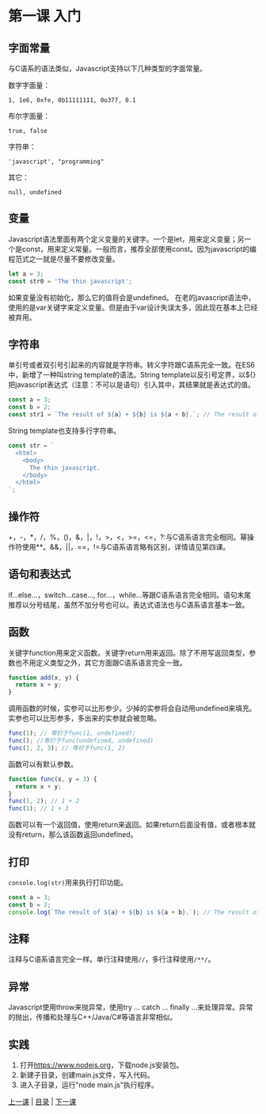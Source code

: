 # 第一课 入门
## 字面常量
与C语系的语法类似，Javascript支持以下几种类型的字面常量。

数字字面量：

	1, 1e6, 0xfe, 0b11111111, 0o377, 0.1
布尔字面量：

	true, false
字符串：

	'javascript', "programming"
其它：

	null, undefined

## 变量
Javascript语法里面有两个定义变量的关键字。一个是let，用来定义变量；另一个是const，用来定义常量。一般而言，推荐全部使用const。因为javascript的编程范式之一就是尽量不要修改变量。
```javascript
let a = 3;
const str0 = 'The thin javascript';
```
如果变量没有初始化，那么它的值将会是undefined。
在老的javascript语法中，使用的是var关键字来定义变量。但是由于var设计失误太多，因此现在基本上已经被弃用。

## 字符串
单引号或者双引号引起来的内容就是字符串。转义字符跟C语系完全一致。在ES6中，新增了一种叫string template的语法。String template以反引号定界，以${}把javascript表达式（注意：不可以是语句）引入其中，其结果就是表达式的值。
```javascript
const a = 3;
const b = 2;
const str1 = `The result of ${a} + ${b} is ${a + b}.`; // The result of 3 + 2 is 5.
```
String template也支持多行字符串。
```javascript
const str = `
  <html>
    <body>
      The thin javascript.
    </body>
  </html>
`;
```

## 操作符
+，-，*，/，%，()，&，|，!，>，<，>=，<=，?:与C语系语言完全相同。幂操作符使用**。&&，||，==，!=与C语系语言略有区别，详情请见第四课。

## 语句和表达式
if…else…，switch…case…, for…，while…等跟C语系语言完全相同。语句末尾推荐以分号结尾，虽然不加分号也可以。表达式语法也与C语系语言基本一致。

## 函数
关键字function用来定义函数。关键字return用来返回。除了不用写返回类型，参数也不用定义类型之外，其它方面跟C语系语言完全一致。
```javascript
function add(x, y) {
  return x + y;
}
```
调用函数的时候，实参可以比形参少。少掉的实参将会自动用undefined来填充。实参也可以比形参多，多出来的实参就会被忽略。
```javascript
func(1); // 等价于func(1, undefined);
func(); //等价于func(undefined, undefined)
func(1, 2, 3); // 等价于func(1, 2)
```
函数可以有默认参数。
```javascript
function func(x, y = 3) {
  return x + y;
}
func(1, 2); // 1 + 2
func(1); // 1 + 3
```
函数可以有一个返回值，使用return来返回。如果return后面没有值，或者根本就没有return，那么该函数返回undefined。

## 打印
`console.log(str)`用来执行打印功能。
```javascript
const a = 3;
const b = 2;
console.log(`The result of ${a} + ${b} is ${a + b}.`); // The result of 3 + 2 is 5.
```
## 注释
注释与C语系语言完全一样。单行注释使用`//`，多行注释使用`/**/`。

## 异常
Javascript使用throw来抛异常，使用try … catch … finally …来处理异常。异常的抛出，传播和处理与C++/Java/C#等语言非常相似。

## 实践
1. 打开<https://www.nodejs.org>，下载node.js安装包。
1. 新建子目录，创建main.js文件，写入代码。
1. 进入子目录，运行"node main.js"执行程序。

[上一课](lesson0.md) &#124; [目录](README.md) &#124; [下一课](lesson2.md)
